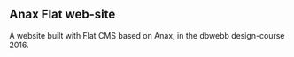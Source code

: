 ## Anax Flat web-site


A website built with Flat CMS based on Anax, in the dbwebb design-course 2016.
